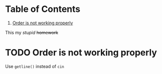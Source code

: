 
# Table of Contents

1.  [Order is not working properly](#orgefbd670)

This my *stupid* <del>homework</del>


<a id="orgefbd670"></a>

# TODO Order is not working properly

Use `getline()` instead of `cin`

